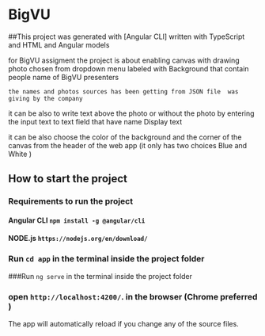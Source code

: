 # BigVU

##This project was generated with [Angular CLI] written with TypeScript and HTML and Angular models


for BigVU assigment 
the project is about enabling canvas with drawing photo chosen from dropdown menu labeled with Background
that contain people name of BigVU presenters

`the names and photos sources has been getting from JSON file  was giving by the company`

it can be also to write  text above the photo or without the photo by entering the input text to text field that have name Display text 

it can be also choose the color of the background and the corner of the canvas from the header of the web app (it only has two choices Blue and White )



## How to start the project
### Requirements to run the project 
####  Angular CLI `npm install -g @angular/cli`
#### NODE.js `https://nodejs.org/en/download/`
### Run `cd app` in the terminal inside the project folder
###Run `ng serve`  in the terminal inside the project folder 
### open `http://localhost:4200/`. in the browser (Chrome preferred ) 
The app will automatically reload if you change any of the source files.









